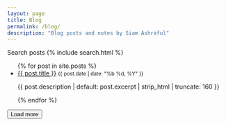 ```yaml
---
layout: page
title: Blog
permalink: /blog/
description: "Blog posts and notes by Siam Ashraful"
---
```


<div class="blog-controls">
  <label class="search-label" for="search-input">Search posts</label>
  {% include search.html %}
</div>

<ul id="post-list" class="post-list" data-page-size="8">
  {% for post in site.posts %}
  <li class="post-list-item" data-title="{{ post.title | escape }}" data-date="{{ post.date | date: '%Y-%m-%d' }}">
    <a href="{{ post.url | relative_url }}">{{ post.title }}</a>
    <small>{{ post.date | date: "%b %d, %Y" }}</small>
    <p>{{ post.description | default: post.excerpt | strip_html | truncate: 160 }}</p>
  </li>
  {% endfor %}
</ul>

<nav class="pagination" aria-label="Blog pagination">
  <button id="load-more" type="button">Load more</button>
</nav>
